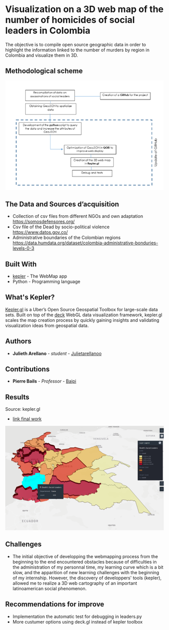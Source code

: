 # Visualization on a 3D web map of the number of homicides of social leaders in Colombia

The objective is to compile open source geographic data in order to highlight the information linked to the number of murders by region in Colombia and visualize them in 3D.

## Methodological scheme

![Sheme](https://github.com/Julietarellanoo/colombian_leaders_murders/blob/master/images/meto_final.PNG)

## The Data and Sources d’acquisition

* Collection of csv files from different NGOs and own adaptation  https://somosdefensores.org/
* Csv file of the Dead by socio-political violence                https://www.datos.gov.co/
* Administrative boundaries of the Colombian regions              https://data.humdata.org/dataset/colombia-administrative-bonduries-levels-0-3          

## Built With

* [kepler](https://kepler.gl/#/) - The WebMap app
* Python - Programming language

## What's Kepler?
[Kepler.gl](https://kepler.gl/#/) is a Uber’s Open Source Geospatial Toolbox for large-scale data sets. Built on top of the [deck](https://deck.gl/#/) WebGL data visualization framework, kepler.gl scales the map creation process by quickly gaining insights and validating visualization ideas from geospatial data.


## Authors

* **Julieth Arellano** - *student* - [Julietarellanoo](https://github.com/Julietarellanoo)

## Contributions

* **Pierre Bails** - *Professor* - [Baipi](https://github.com/baipi)

## Results

Source: kepler.gl 
* [link final work](https://kepler.gl/demo/map?mapUrl=https://dl.dropboxusercontent.com/s/j6yavtmz9zxr53v/keplergl_r2mytna.json)

![kepler.gl](https://github.com/Julietarellanoo/colombian_leaders_murders/blob/master/images/webcarte.png)


## Challenges
* The initial objective of developping the webmapping process from the beginning to the end encountered obstacles because of difficulties in the administration of my personnal time, my learning curve which is a bit slow, and the apparition of new learning challenges with the beginning of my internship. However, the discovery of developpers' tools (kepler), allowed me to realize a 3D web cartography of an important latinoamerican social phenomenon.


## Recommendations for improve
* Implementation the automatic test for debugging in leaders.py
* More custumer options using deck.gl instead of kepler toolbox
